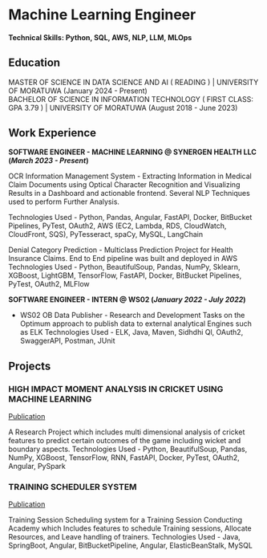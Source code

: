 # Machine Learning Engineer 


#### Technical Skills: Python, SQL, AWS, NLP, LLM, MLOps

## Education			       		
MASTER OF SCIENCE IN DATA SCIENCE AND AI ( READING )	| UNIVERSITY OF MORATUWA (January 2024 - Present)	 			        		
BACHELOR OF SCIENCE IN INFORMATION TECHNOLOGY ( FIRST CLASS: GPA 3.79 ) | UNIVERSITY OF MORATUWA
(August 2018 - June 2023)

## Work Experience
**SOFTWARE ENGINEER - MACHINE LEARNING @ SYNERGEN HEALTH LLC (_March 2023 - Present_)**

OCR Information Management System - Extracting Information in Medical Claim Documents using Optical
Character Recognition and Visualizing Results in a Dashboard and actionable frontend. Several NLP
Techniques used to perform Further Analysis.

Technologies Used - Python, Pandas, Angular, FastAPI, Docker, BitBucket Pipelines, PyTest, OAuth2,
AWS (EC2, Lambda, RDS, CloudWatch, CloudFront, SQS), PyTesseract, spaCy, MySQL, LangChain

Denial Category Prediction - Multiclass Prediction Project for Health Insurance Claims. End to End pipeline
was built and deployed in AWS
Technologies Used - Python, BeautifulSoup, Pandas, NumPy, Sklearn, XGBoost, LightGBM,
TensorFlow, FastAPI, Docker, BitBucket Pipelines, PyTest, OAuth2, MLFlow



**SOFTWARE ENGINEER - INTERN @ WS02 (_January 2022 - July 2022_)**
- WS02 OB Data Publisher - Research and Development Tasks on the Optimum approach to publish data to
external analytical Engines such as ELK
Technologies Used - ELK, Java, Maven, Sidhdhi Ql, OAuth2, SwaggerAPI, Postman, JUnit


## Projects
### HIGH IMPACT MOMENT ANALYSIS IN CRICKET USING MACHINE LEARNING
[Publication](https://test_arul-publication)

A Research Project which includes multi dimensional analysis of cricket features to predict certain outcomes
of the game including wicket and boundary aspects.
Technologies Used - Python, BeautifulSoup, Pandas, NumPy, XGBoost, TensorFlow, RNN, FastAPI,
Docker, PyTest, OAuth2, Angular, PySpark

### TRAINING SCHEDULER SYSTEM
[Publication](https://test_arul-publication)

Training Session Scheduling system for a Training Session Conducting Academy which Includes features to schedule Training sessions, Allocate Resources, and Leave handling of trainers.
Technologies Used - Java, SpringBoot, Angular, BitBucketPipeline, Angular, ElasticBeanStalk, MySQL


